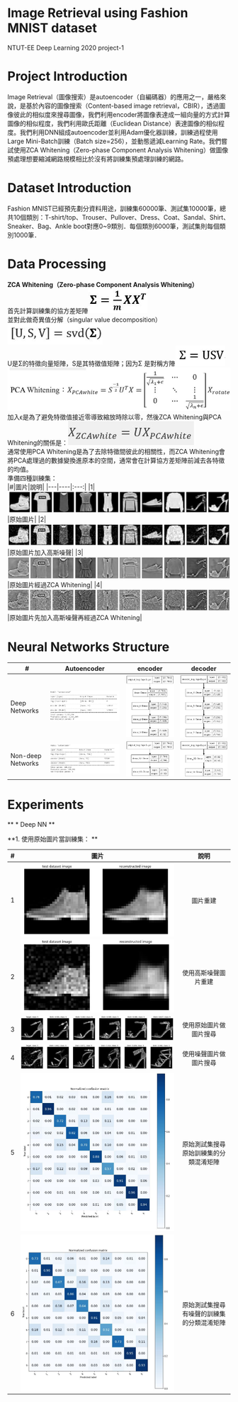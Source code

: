 # Image Retrieval using Fashion MNIST dataset
NTUT-EE Deep Learning 2020 project-1

# Project Introduction

Image Retrieval（圖像搜索）是autoencoder（自編碼器）的應用之一，嚴格來說，是基於內容的圖像搜索（Content-based image retrieval，CBIR），透過圖像彼此的相似度來搜尋圖像，我們利用encoder將圖像表達成一組向量的方式計算圖像的相似程度，我們利用歐氏距離（Euclidean Distance）表達圖像的相似程度。我們利用DNN組成autoencoder並利用Adam優化器訓練，訓練過程使用Large Mini-Batch訓練（Batch size=256），並動態遞減Learning Rate。我們嘗試使用ZCA Whitening（Zero-phase Component Analysis Whitening）做圖像預處理想要縮減網路規模相比於沒有將訓練集預處理訓練的網路。

# Dataset Introduction

Fashion MNIST已經預先劃分資料用途，訓練集60000筆、測試集10000筆，總共10個類別：T-shirt/top、Trouser、Pullover、Dress、Coat、Sandal、Shirt、Sneaker、Bag、Ankle boot對應0~9類別．每個類別6000筆，測試集則每個類別1000筆．


# Data Processing

**ZCA Whitening（Zero-phase Component Analysis Whitening）**  
首先計算訓練集的協方差矩陣![formula0](https://github.com/Shuntw6096/Image-Retrieval/blob/use_tensorboard_0421/img/formula0.JPG)  
並對此做奇異值分解（singular value decomposition）![formula0](https://github.com/Shuntw6096/Image-Retrieval/blob/use_tensorboard_0421/img/formula1.JPG)  
U是Σ的特徵向量矩陣，S是其特徵值矩陣；因为Σ 是對稱方陣![formula4](https://github.com/Shuntw6096/Image-Retrieval/blob/use_tensorboard_0421/img/formula4.JPG)  
![formula2](https://github.com/Shuntw6096/Image-Retrieval/blob/use_tensorboard_0421/img/formula2.JPG)  
加入ϵ是為了避免特徵值接近零導致縮放時除以零，然後ZCA Whitening與PCA Whitening的關係是：![formula3](https://github.com/Shuntw6096/Image-Retrieval/blob/use_tensorboard_0421/img/formula3.JPG)  
通常使用PCA Whitening是為了去除特徵間彼此的相關性，而ZCA Whitening會將PCA處理過的數據變換進原本的空間，通常會在計算協方差矩陣前減去各特徵的均值。  
準備四種訓練集：  
|#|圖片|說明|
|---|----|:---:|
|1|![original img](https://github.com/Shuntw6096/Image-Retrieval/blob/use_tensorboard_0421/img/original_img.JPG)|原始圖片|
|2|![adding noise img](https://github.com/Shuntw6096/Image-Retrieval/blob/use_tensorboard_0421/img/img_add_noise.JPG)|原始圖片加入高斯噪聲|
|3|![zca img](https://github.com/Shuntw6096/Image-Retrieval/blob/use_tensorboard_0421/img/img_zca.JPG)|原始圖片經過ZCA Whitening|
|4|![zca noise img](https://github.com/Shuntw6096/Image-Retrieval/blob/use_tensorboard_0421/img/img_add_noise_zca.JPG)|原始圖片先加入高斯噪聲再經過ZCA Whitening|

# Neural Networks Structure

|#|Autoencoder|encoder|decoder|
|---|----|---|---|
|Deep Networks|![autoencoder deep](https://github.com/Shuntw6096/Image-Retrieval/blob/use_tensorboard_0421/img/autoencoder_deep.jpg)|![encoder deep](https://github.com/Shuntw6096/Image-Retrieval/blob/use_tensorboard_0421/img/encoder_deep.jpg)|![decoder deep](https://github.com/Shuntw6096/Image-Retrieval/blob/use_tensorboard_0421/img/decoder_deep.jpg)|
|Non-deep Networks|![autoencoder non deep](https://github.com/Shuntw6096/Image-Retrieval/blob/use_tensorboard_0421/img/autoencoder_non_deep.jpg)|![encoder deep](https://github.com/Shuntw6096/Image-Retrieval/blob/use_tensorboard_0421/img/encoder_non_deep.jpg)|![decoder deep](https://github.com/Shuntw6096/Image-Retrieval/blob/use_tensorboard_0421/img/decoder_non_deep.jpg)|  

# Experiments
** * Deep NN **  
  
**1. 使用原始圖片當訓練集： **
   
|#|圖片|說明|
|---|----|:---:|
|1|![deep nn 1](https://github.com/Shuntw6096/Image-Retrieval/blob/use_tensorboard_0421/img/deepnn1.jpg)|圖片重建|
|2|![deep nn 2](https://github.com/Shuntw6096/Image-Retrieval/blob/use_tensorboard_0421/img/deepnn2.jpg)|使用高斯噪聲圖片重建|
|3|![deep nn 3](https://github.com/Shuntw6096/Image-Retrieval/blob/use_tensorboard_0421/img/deepnn3.jpg)|使用原始圖片做圖片搜尋|
|4|![deep nn 4](https://github.com/Shuntw6096/Image-Retrieval/blob/use_tensorboard_0421/img/deepnn4.jpg)|使用噪聲圖片做圖片搜尋|
|5|![deep nn 5](https://github.com/Shuntw6096/Image-Retrieval/blob/use_tensorboard_0421/img/deepnn5.jpg)|原始測試集搜尋原始訓練集的分類混淆矩陣|
|6|![deep nn 6](https://github.com/Shuntw6096/Image-Retrieval/blob/use_tensorboard_0421/img/deepnn6.jpg)|原始測試集搜尋有噪聲的訓練集的分類混淆矩陣|

